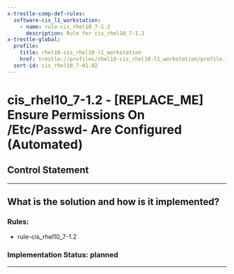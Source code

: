 ```yaml
---
x-trestle-comp-def-rules:
  software-cis_l1_workstation:
    - name: rule-cis_rhel10_7-1.2
      description: Rule for cis_rhel10_7-1.2
x-trestle-global:
  profile:
    title: rhel10-cis_rhel10-l1_workstation
    href: trestle://profiles/rhel10-cis_rhel10-l1_workstation/profile.json
  sort-id: cis_rhel10_7-01.02
---
```


# cis_rhel10_7-1.2 - \[REPLACE_ME\] Ensure Permissions On /Etc/Passwd- Are Configured (Automated)

## Control Statement

______________________________________________________________________

## What is the solution and how is it implemented?

<!-- For implementation status enter one of: implemented, partial, planned, alternative, not-applicable -->

<!-- Note that the list of rules under ### Rules: is read-only and changes will not be captured after assembly to JSON -->

<!-- Add control implementation description here for control: cis_rhel10_7-1.2 -->

### Rules:

  - rule-cis_rhel10_7-1.2

### Implementation Status: planned

______________________________________________________________________
